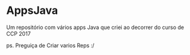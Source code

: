 # AppsJava

Um repositório com vários apps Java que criei ao decorrer do curso de CCP 2017

ps. Preguiça de Criar varios Reps :/
